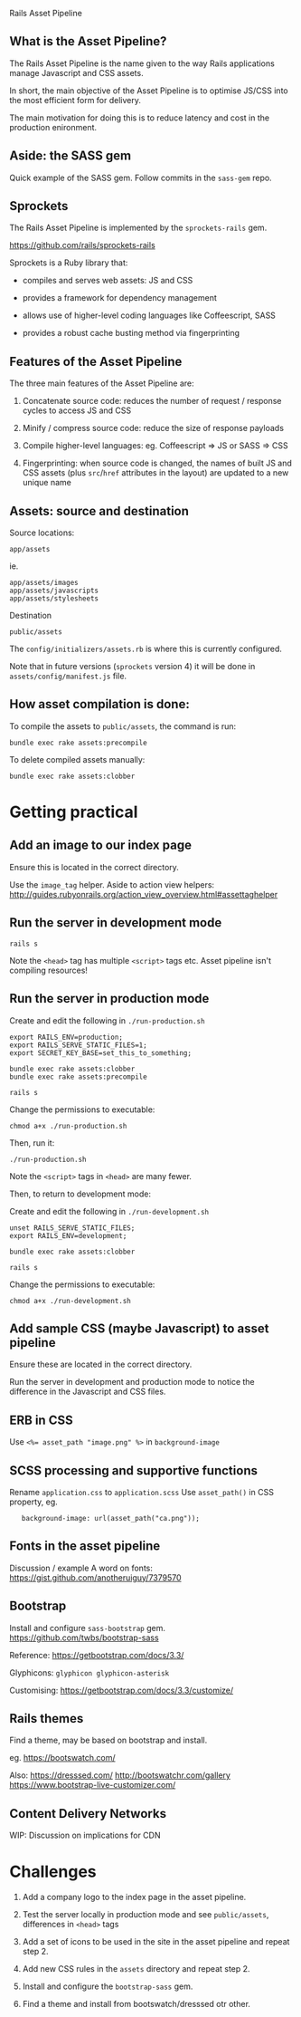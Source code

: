 Rails Asset Pipeline

What is the Asset Pipeline?
-----------------

The Rails Asset Pipeline is the name given to the way Rails applications manage Javascript and CSS assets.

In short, the main objective of the Asset Pipeline is to optimise JS/CSS into the most efficient form for delivery.

The main motivation for doing this is to reduce latency and cost in the production enironment.


Aside: the SASS gem
---------

Quick example of the SASS gem.
Follow commits in the `sass-gem` repo.

Sprockets
----------

The Rails Asset Pipeline is implemented by the `sprockets-rails` gem.

https://github.com/rails/sprockets-rails

Sprockets is a Ruby library that:

* compiles and serves web assets: JS and CSS

* provides a framework for dependency management

* allows use of higher-level coding languages like Coffeescript, SASS

* provides a robust cache busting method via fingerprinting


Features of the Asset Pipeline
-------------------

The three main features of the Asset Pipeline are:

1. Concatenate source code: reduces the number of request / response cycles to access JS and CSS

2. Minify / compress source code: reduce the size of response payloads

3. Compile higher-level languages: eg. Coffeescript => JS or SASS => CSS

4. Fingerprinting: when source code is changed, the names of built JS and CSS assets (plus `src`/`href` attributes in the layout) are updated to a new unique name


Assets: source and destination
--------------

Source locations:

```
app/assets
```

ie.

```
app/assets/images
app/assets/javascripts
app/assets/stylesheets
```

Destination

```
public/assets
```

The `config/initializers/assets.rb` is where this is currently configured.

Note that in future versions (`sprockets` version 4) it will be done in `assets/config/manifest.js` file.  


How asset compilation is done:
--------------

To compile the assets to `public/assets`, the command is run:

```
bundle exec rake assets:precompile
```

To delete compiled assets manually:
```
bundle exec rake assets:clobber
```


Getting practical
============

Add an image to our index page
-----------

Ensure this is located in the correct directory.

Use the `image_tag` helper.
Aside to action view helpers:
http://guides.rubyonrails.org/action_view_overview.html#assettaghelper


Run the server in development mode
----------------

```
rails s
```

Note the `<head>` tag has multiple `<script>` tags etc.
Asset pipeline isn't compiling resources!

Run the server in production mode
--------------
Create and edit the following in `./run-production.sh`

```
export RAILS_ENV=production; 
export RAILS_SERVE_STATIC_FILES=1; 
export SECRET_KEY_BASE=set_this_to_something;

bundle exec rake assets:clobber
bundle exec rake assets:precompile

rails s
```

Change the permissions to executable:
```
chmod a+x ./run-production.sh
```
Then, run it: 
```
./run-production.sh
```


Note the `<script>` tags in `<head>` are many fewer. 

Then, to return to development mode:


Create and edit the following in `./run-development.sh`

```
unset RAILS_SERVE_STATIC_FILES; 
export RAILS_ENV=development; 

bundle exec rake assets:clobber

rails s
```
Change the permissions to executable:
```
chmod a+x ./run-development.sh
```

Add sample CSS (maybe Javascript) to asset pipeline
--------------

Ensure these are located in the correct directory.


Run the server in development and production mode to notice the difference in the Javascript and CSS files.


ERB in CSS
-------

Use `<%= asset_path "image.png" %>` in `background-image` 

SCSS processing and supportive functions
--------
Rename `application.css` to `application.scss` 
Use `asset_path()` in CSS property, eg.
```
   background-image: url(asset_path("ca.png"));
```

Fonts in the asset pipeline
-----------

Discussion / example
A word on fonts: https://gist.github.com/anotheruiguy/7379570


Bootstrap
--------

Install and configure `sass-bootstrap` gem.
https://github.com/twbs/bootstrap-sass

Reference: 
https://getbootstrap.com/docs/3.3/

Glyphicons:
`glyphicon glyphicon-asterisk`

Customising: 
https://getbootstrap.com/docs/3.3/customize/

Rails themes
---------
Find a theme, may be based on bootstrap and install.

eg.
https://bootswatch.com/

Also:
https://dresssed.com/
http://bootswatchr.com/gallery
https://www.bootstrap-live-customizer.com/

Content Delivery Networks
-------

WIP: Discussion on implications for CDN


Challenges
============

1. Add a company logo to the index page in the asset pipeline.

2. Test the server locally in production mode and see `public/assets`, differences in `<head>` tags

3. Add a set of icons to be used in the site in the asset pipeline and repeat step 2.

4. Add new CSS rules in the `assets` directory and repeat step 2.

5. Install and configure the `bootstrap-sass` gem.

6. Find a theme and install from bootswatch/dresssed otr other.



